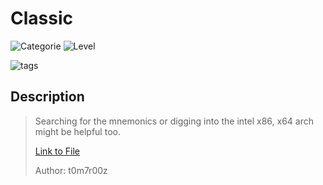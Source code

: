 # Classic
![Categorie](https://img.shields.io/badge/Category-Reversing%20Engineering-red?style=for-the-badge) ![Level](https://img.shields.io/badge/Difficulty-Easy-green?style=for-the-badge)

![tags](https://img.shields.io/badge/Tag-x86_64_Assembly-blue)

## Description
> Searching for the mnemonics or digging into the intel x86, x64 arch might be helpful too.
>
> [Link to File](./attachments/source.asm)
>
> Author: t0m7r00z
